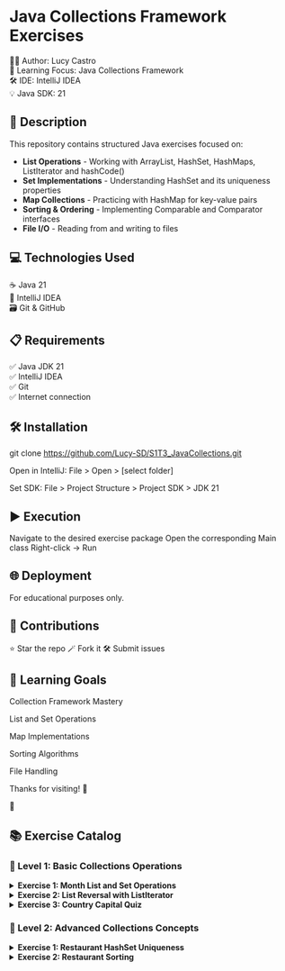 # Java Collections Framework Exercises

👨‍💻 Author: Lucy Castro  
🧠 Learning Focus: Java Collections Framework  
🛠️ IDE: IntelliJ IDEA  
💡 Java SDK: 21  

## 📄 Description
This repository contains structured Java exercises focused on:

- **List Operations** - Working with ArrayList, HashSet, HashMaps, ListIterator and hashCode()  
- **Set Implementations** - Understanding HashSet and its uniqueness properties  
- **Map Collections** - Practicing with HashMap for key-value pairs  
- **Sorting & Ordering** - Implementing Comparable and Comparator interfaces  
- **File I/O** - Reading from and writing to files  

## 💻 Technologies Used
☕ Java 21  
🧠 IntelliJ IDEA  
🗃️ Git & GitHub  

## 📋 Requirements
✅ Java JDK 21  
✅ IntelliJ IDEA  
✅ Git  
✅ Internet connection  

## 🛠️ Installation
git clone https://github.com/Lucy-SD/S1T3_JavaCollections.git

Open in IntelliJ: File > Open > [select folder]

Set SDK: File > Project Structure > Project SDK > JDK 21

## ▶️ Execution
Navigate to the desired exercise package
Open the corresponding Main class
Right-click → Run

## 🌐 Deployment
For educational purposes only.

## 🤝 Contributions
⭐ Star the repo
🪄 Fork it
🛠️ Submit issues

## 🎯 Learning Goals
Collection Framework Mastery

List and Set Operations

Map Implementations

Sorting Algorithms

File Handling

Thanks for visiting! 🚀

 🚀

## 📚 Exercise Catalog
### 📂 Level 1: Basic Collections Operations
<details> <summary><b>Exercise 1: Month List and Set Operations</b></summary>
Create Month class with name attribute

Add 11 months (excluding August) to ArrayList

Insert August in correct position

Convert to HashSet and verify no duplicates

Demonstrate iteration with for-loop and Iterator

</details><details> <summary><b>Exercise 2: List Reversal with ListIterator</b></summary>
Create and populate List<Integer>

Create second List<Integer> with reversed order

Use ListIterator for element transfer

Demonstrate both forward and backward traversal

</details><details> <summary><b>Exercise 3: Country Capital Quiz</b></summary>
Read countries.txt file into HashMap<String, String>

Implement quiz with 10 random country questions

Track user score

Save results to classificacio.txt

Format: "Username: Score"

</details>

### 📂 Level 2: Advanced Collections Concepts
<details> <summary><b>Exercise 1: Restaurant HashSet Uniqueness</b></summary>
Create Restaurant class (name, score)

Override equals() and hashCode()

Ensure HashSet rejects same name+score restaurants

Allow same name with different scores

Demonstrate with test cases

</details><details> <summary><b>Exercise 2: Restaurant Sorting</b></summary>
Extend Restaurant class

Implement sorting by name (ascending)

Then by score (descending)

Example:

restaurant1: 8

restaurant1: 7

restaurant2: 9

Demonstrate with Collections.sort()

</details>
